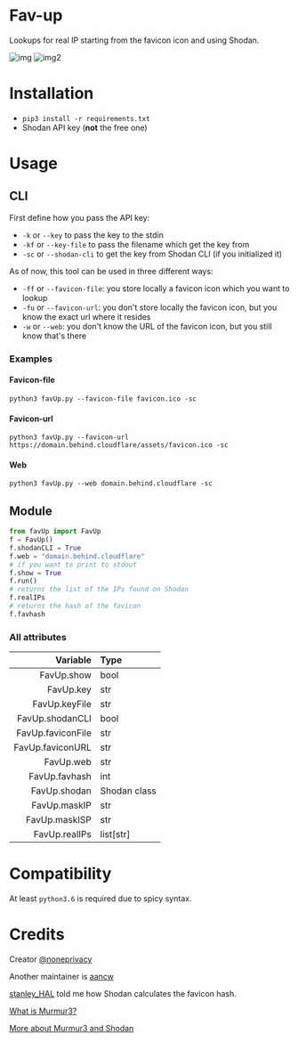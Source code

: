 # Fav-up
Lookups for real IP starting from the favicon icon and using Shodan.

![img](https://i.imgur.com/oio0qCh.png)
![img2](https://i.imgur.com/NbkqGbY.png)


# Installation
- `pip3 install -r requirements.txt`
- Shodan API key (**not** the free one)

# Usage

## CLI
First define how you pass the API key:

- `-k` or `--key` to pass the key to the stdin
- `-kf` or `--key-file` to pass the filename which get the key from
- `-sc` or `--shodan-cli` to get the key from Shodan CLI (if you initialized it)

As of now, this tool can be used in three different ways:

- `-ff` or `--favicon-file`: you store locally a favicon icon which you want to lookup
- `-fu` or `--favicon-url`: you don't store locally the favicon icon, but you know the exact url where it resides
- `-w` or `--web`: you don't know the URL of the favicon icon, but you still know that's there

### Examples
#### Favicon-file
`python3 favUp.py --favicon-file favicon.ico -sc`

#### Favicon-url
`python3 favUp.py --favicon-url https://domain.behind.cloudflare/assets/favicon.ico -sc`

#### Web
`python3 favUp.py --web domain.behind.cloudflare -sc`


## Module

```python
from favUp import FavUp
f = FavUp()          
f.shodanCLI = True
f.web = "domain.behind.cloudflare"
# if you want to print to stdout
f.show = True 
f.run()
# returns the list of the IPs found on Shodan
f.realIPs
# returns the hash of the favicon
f.favhash
```

### All attributes
| Variable | Type |
|-:|:-|
| FavUp.show        | bool
| FavUp.key         | str
| FavUp.keyFile     | str
| FavUp.shodanCLI   | bool
| FavUp.faviconFile | str
| FavUp.faviconURL  | str
| FavUp.web         | str
| FavUp.favhash     | int
| FavUp.shodan      | Shodan class
| FavUp.maskIP      | str
| FavUp.maskISP     | str
| FavUp.realIPs     | list[str]


# Compatibility
At least `python3.6` is required due to spicy syntax.

# Credits
Creator [@noneprivacy](https://twitter.com/noneprivacy)

Another maintainer is [aancw](https://github.com/aancw)

[stanley_HAL](https://stanley_HAL) told me how Shodan calculates the favicon hash.

[What is Murmur3?](https://www.sderosiaux.com/articles/2017/08/26/the-murmur3-hash-function--hashtables-bloom-filters-hyperloglog/)

[More about Murmur3 and Shodan](https://www.cnblogs.com/miaodaren/p/9177379.html)